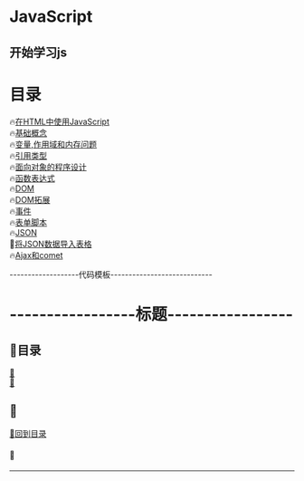 # JavaScript
开始学习js
---
# 目录
:fire:<a href="在HTML中使用JavaScript.md">在HTML中使用JavaScript</a><br>
:fire:<a href="基础概念.md">基础概念</a><br>
:fire:<a href="变量,作用域和内存问题.md">变量,作用域和内存问题</a><br>
:fire:<a href="引用类型.md">引用类型</a><br>
:fire:<a href="Js-面向对象的程序设计.md">面向对象的程序设计</a><br>
:fire:<a href="函数表达式.md">函数表达式</a><br>
:fire:<a href="DOM.md">DOM</a><br>
:fire:<a href="DOM拓展.md">DOM拓展</a><br>
:fire:<a href="事件.md">事件</a><br>
:fire:<a href="表单脚本.md">表单脚本</a><br>
:fire:<a href="JSON.md">JSON</a><br>
      :tada:<a href="JSON">将JSON数据导入表格</a><br>
:fire:<a href="Ajax与Comet.md">Ajax和comet</a><br>

-------------------代码模板----------------------------

# -----------------标题-----------------
<p id="title"></p>

## :strawberry:目录

<a href="#p1">:peach:</a><br>
<a href="#p2">:peach:</a><br>
<p id="p1"></p>

## :banana: 
<a href="#title">:sweet_potato:回到目录</a><br>
#### :corn: 
---------------------------------------------------
